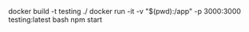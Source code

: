 docker build -t testing ./ 
docker run -it -v "$(pwd):/app" -p 3000:3000 testing:latest bash 
npm start
